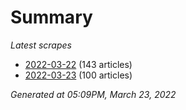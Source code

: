 # Summary
*Latest scrapes*
* [2022-03-22](https://github.com/nuuuwan/news_lk/blob/data/news_lk.2022-03-22.json) (143 articles)
* [2022-03-23](https://github.com/nuuuwan/news_lk/blob/data/news_lk.2022-03-23.json) (100 articles)

*Generated at 05:09PM, March 23, 2022*